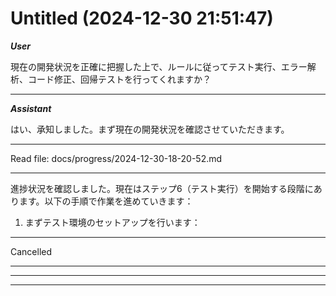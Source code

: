 <!-- Generated by SpecStory -->

# Untitled (2024-12-30 21:51:47)

_**User**_

現在の開発状況を正確に把握した上で、ルールに従ってテスト実行、エラー解析、コード修正、回帰テストを行ってくれますか？

---

_**Assistant**_

はい、承知しました。まず現在の開発状況を確認させていただきます。

---

Read file: docs/progress/2024-12-30-18-20-52.md

---



進捗状況を確認しました。現在はステップ6（テスト実行）を開始する段階にあります。以下の手順で作業を進めていきます：

1. まずテスト環境のセットアップを行います：

---

Cancelled

---



---



---

